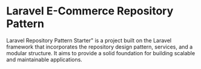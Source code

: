 # Laravel E-Commerce Repository Pattern 
 Laravel Repository Pattern Starter" is a project built on the Laravel framework that incorporates the repository design pattern, services, and a modular structure. It aims to provide a solid foundation for building scalable and maintainable applications.
